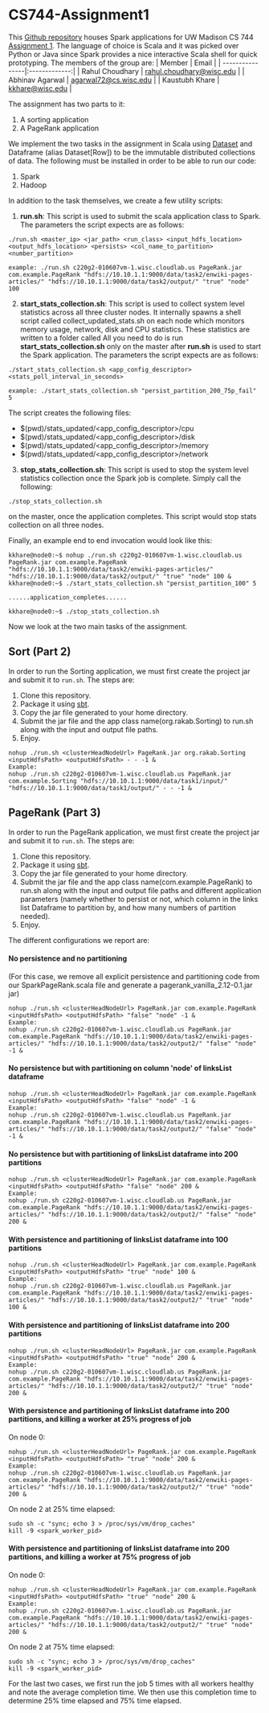 # CS744-Assignment1

This [Github repository](https://github.com/kaustubhkhare/CS744-BigDataSystems-Assignment1/main/) houses Spark applications for UW Madison CS 744 [Assignment 1](https://pages.cs.wisc.edu/~shivaram/cs744-fa21/assignment1.html). The language of choice is Scala and it was picked over Python or Java since Spark provides a nice interactive Scala shell for quick prototyping. The members of the group are:
| Member          | Email         | 
| ----------------|:-------------:| 
| Rahul Choudhary | rahul.choudhary@wisc.edu | 
| Abhinav Agarwal | agarwal72@cs.wisc.edu      | 
| Kaustubh Khare  | kkhare@wisc.edu      | 

The assignment has two parts to it:
1) A sorting application
2) A PageRank application

We implement the two tasks in the assignment in Scala using [Dataset](https://spark.apache.org/docs/latest/api/scala/org/apache/spark/sql/Dataset.html) and Dataframe (alias Dataset[Row]) to be the immutable distributed collections of data. The following must be installed in order to be able to run our code:
1) Spark
2) Hadoop

In addition to the task themselves, we create a few utility scripts:
1) **run.sh**: This script is used to submit the scala application class to Spark. The parameters the script expects are as follows:
```shell
./run.sh <master_ip> <jar_path> <run_class> <input_hdfs_location> <output_hdfs_location> <persists> <col_name_to_partition> <number_partition>
```

```shell
example: ./run.sh c220g2-010607vm-1.wisc.cloudlab.us PageRank.jar com.example.PageRank "hdfs://10.10.1.1:9000/data/task2/enwiki-pages-articles/" "hdfs://10.10.1.1:9000/data/task2/output/" "true" "node" 100 
```

2) **start_stats_collection.sh**: This script is used to collect system level statistics across all three cluster nodes. It internally spawns a shell script called collect_updated_stats.sh on each node which monitors memory usage, network, disk and CPU statistics. These statistics are written to a folder called  All you need to do is run **start_stats_collection.sh** only on the master after **run.sh** is used to start the Spark application. The parameters the script expects are as follows:
```shell
./start_stats_collection.sh <app_config_descriptor> <stats_poll_interval_in_seconds>
```

```shell
example: ./start_stats_collection.sh "persist_partition_200_75p_fail" 5
```
The script creates the following files: 
* $(pwd)/stats_updated/<app_config_descriptor>/cpu
* $(pwd)/stats_updated/<app_config_descriptor>/disk
* $(pwd)/stats_updated/<app_config_descriptor>/memory
* $(pwd)/stats_updated/<app_config_descriptor>/network

3) **stop_stats_collection.sh**: This script is used to stop the system level statistics collection once the Spark job is complete. Simply call the following:
```shell
./stop_stats_collection.sh
```
on the master, once the application completes. This script would stop stats collection on all three nodes.

Finally, an example end to end invocation would look like this:

```shell
kkhare@node0:~$ nohup ./run.sh c220g2-010607vm-1.wisc.cloudlab.us PageRank.jar com.example.PageRank "hdfs://10.10.1.1:9000/data/task2/enwiki-pages-articles/" "hdfs://10.10.1.1:9000/data/task2/output/" "true" "node" 100 &
kkhare@node0:~$ ./start_stats_collection.sh "persist_partition_100" 5

......application_completes......

kkhare@node0:~$ ./stop_stats_collection.sh
```

Now we look at the two main tasks of the assignment.

## Sort (Part 2)

In order to run the Sorting application, we must first create the project jar and submit it to `run.sh`. The steps are:
1. Clone this repository.
2. Package it using [sbt](https://alvinalexander.com/scala/sbt-how-to-compile-run-package-scala-project/).
3. Copy the jar file generated to your home directory.
4. Submit the jar file and the app class name(org.rakab.Sorting) to run.sh along with the input and output file paths.
5. Enjoy.
```shell
nohup ./run.sh <clusterHeadNodeUrl> PageRank.jar org.rakab.Sorting <inputHdfsPath> <outputHdfsPath> - - -1 &
Example:
nohup ./run.sh c220g2-010607vm-1.wisc.cloudlab.us PageRank.jar com.example.Sorting "hdfs://10.10.1.1:9000/data/task1/input/" "hdfs://10.10.1.1:9000/data/task1/output/" - - -1 &
```

## PageRank (Part 3)

In order to run the PageRank application, we must first create the project jar and submit it to `run.sh`. The steps are:
1. Clone this repository.
2. Package it using [sbt](https://alvinalexander.com/scala/sbt-how-to-compile-run-package-scala-project/).
3. Copy the jar file generated to your home directory.
4. Submit the jar file and the app class name(com.example.PageRank) to run.sh along with the input and output file paths and different application parameters (namely whether to persist or not, which column in the links list Dataframe to partition by, and how many numbers of partition needed).
5. Enjoy.

The different configurations we report are:
#### No persistence and no partitioning
(For this case, we remove all explicit persistence and partitioning code from our SparkPageRank.scala file and generate a pagerank_vanilla_2.12-0.1.jar jar)
```shell
nohup ./run.sh <clusterHeadNodeUrl> PageRank.jar com.example.PageRank <inputHdfsPath> <outputHdfsPath> "false" "node" -1 &
Example:
nohup ./run.sh c220g2-010607vm-1.wisc.cloudlab.us PageRank.jar com.example.PageRank "hdfs://10.10.1.1:9000/data/task2/enwiki-pages-articles/" "hdfs://10.10.1.1:9000/data/task2/output2/" "false" "node" -1 &
```

#### No persistence but with partitioning on column 'node' of linksList dataframe
```shell
nohup ./run.sh <clusterHeadNodeUrl> PageRank.jar com.example.PageRank <inputHdfsPath> <outputHdfsPath> "false" "node" -1 &
Example:
nohup ./run.sh c220g2-010607vm-1.wisc.cloudlab.us PageRank.jar com.example.PageRank "hdfs://10.10.1.1:9000/data/task2/enwiki-pages-articles/" "hdfs://10.10.1.1:9000/data/task2/output2/" "false" "node" -1 &
```

#### No persistence but with partitioning of linksList dataframe into 200 partitions
```shell
nohup ./run.sh <clusterHeadNodeUrl> PageRank.jar com.example.PageRank <inputHdfsPath> <outputHdfsPath> "false" "node" 200 &
Example:
nohup ./run.sh c220g2-010607vm-1.wisc.cloudlab.us PageRank.jar com.example.PageRank "hdfs://10.10.1.1:9000/data/task2/enwiki-pages-articles/" "hdfs://10.10.1.1:9000/data/task2/output2/" "false" "node" 200 &
```

#### With persistence and partitioning of linksList dataframe into 100 partitions
```shell
nohup ./run.sh <clusterHeadNodeUrl> PageRank.jar com.example.PageRank <inputHdfsPath> <outputHdfsPath> "true" "node" 100 &
Example:
nohup ./run.sh c220g2-010607vm-1.wisc.cloudlab.us PageRank.jar com.example.PageRank "hdfs://10.10.1.1:9000/data/task2/enwiki-pages-articles/" "hdfs://10.10.1.1:9000/data/task2/output2/" "true" "node" 100 &
```

#### With persistence and partitioning of linksList dataframe into 200 partitions
```shell
nohup ./run.sh <clusterHeadNodeUrl> PageRank.jar com.example.PageRank <inputHdfsPath> <outputHdfsPath> "true" "node" 200 &
Example:
nohup ./run.sh c220g2-010607vm-1.wisc.cloudlab.us PageRank.jar com.example.PageRank "hdfs://10.10.1.1:9000/data/task2/enwiki-pages-articles/" "hdfs://10.10.1.1:9000/data/task2/output2/" "true" "node" 200 &
```

#### With persistence and partitioning of linksList dataframe into 200 partitions, and killing a worker at 25% progress of job
On node 0:
```shell
nohup ./run.sh <clusterHeadNodeUrl> PageRank.jar com.example.PageRank <inputHdfsPath> <outputHdfsPath> "true" "node" 200 &
Example:
nohup ./run.sh c220g2-010607vm-1.wisc.cloudlab.us PageRank.jar com.example.PageRank "hdfs://10.10.1.1:9000/data/task2/enwiki-pages-articles/" "hdfs://10.10.1.1:9000/data/task2/output2/" "true" "node" 200 &
```

On node 2 at 25% time elapsed: 
```shell
sudo sh -c "sync; echo 3 > /proc/sys/vm/drop_caches"
kill -9 <spark_worker_pid>
```

#### With persistence and partitioning of linksList dataframe into 200 partitions, and killing a worker at 75% progress of job
On node 0:
```shell
nohup ./run.sh <clusterHeadNodeUrl> PageRank.jar com.example.PageRank <inputHdfsPath> <outputHdfsPath> "true" "node" 200 &
Example:
nohup ./run.sh c220g2-010607vm-1.wisc.cloudlab.us PageRank.jar com.example.PageRank "hdfs://10.10.1.1:9000/data/task2/enwiki-pages-articles/" "hdfs://10.10.1.1:9000/data/task2/output2/" "true" "node" 200 &
```

On node 2 at 75% time elapsed: 
```shell
sudo sh -c "sync; echo 3 > /proc/sys/vm/drop_caches"
kill -9 <spark_worker_pid>
```
For the last two cases, we first run the job 5 times with all workers healthy and note the average completion time. We then use this completion time to determine 25% time elapsed and 75% time elapsed.


